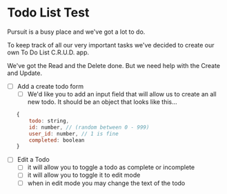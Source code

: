 # Todo List Test

Pursuit is a busy place and we've got a lot to do.

To keep track of all our very important tasks we've decided to create our own To Do List C.R.U.D. app.

We've got the Read and the Delete done. But we need help with the Create and Update.

- [ ] Add a create todo form
  - [ ] We'd like you to add an input field that will allow us to create an all new todo. It should be an object that looks like this...

```javascript
   {
       todo: string,
       id: number, // (random between 0 - 999)
       user_id: number, // 1 is fine
       completed: boolean
   }
```

- [ ] Edit a Todo
  - [ ] it will allow you to toggle a todo as complete or incomplete
  - [ ] it will allow you to toggle it to edit mode
  - [ ] when in edit mode you may change the text of the todo
